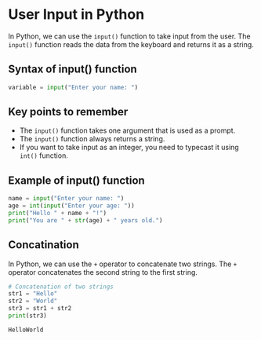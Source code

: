 # User Input in Python

In Python, we can use the `input()` function to take input from the user. The `input()` function reads the data from the keyboard and returns it as a string.

## Syntax of input() function

```python
variable = input("Enter your name: ")
```

## Key points to remember
* The `input()` function takes one argument that is used as a prompt.
* The `input()` function always returns a string.
* If you want to take input as an integer, you need to typecast it using `int()` function.

## Example of input() function

```python
name = input("Enter your name: ")
age = int(input("Enter your age: "))
print("Hello " + name + "!")
print("You are " + str(age) + " years old.")
```

## Concatination

In Python, we can use the `+` operator to concatenate two strings. The `+` operator concatenates the second string to the first string.

```python
# Concatenation of two strings
str1 = "Hello"
str2 = "World"
str3 = str1 + str2
print(str3)
```

    HelloWorld